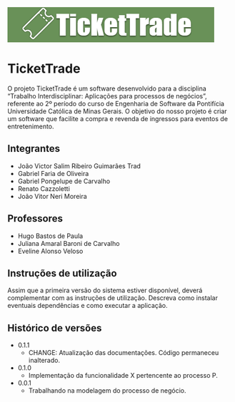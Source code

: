 ![image](docs/images/Screenshot_6.png)

# TicketTrade

O projeto TicketTrade é um software desenvolvido para a disciplina “Trabalho Interdisciplinar: Aplicações  para processos de negócios”, referente ao 2º período do curso de Engenharia de Software da Pontifícia Universidade Católica de Minas Gerais. O objetivo do nosso projeto é criar um software que facilite a compra e revenda de ingressos para eventos de entretenimento. 

## Integrantes

* João Victor Salim Ribeiro Guimarães Trad
* Gabriel Faria de Oliveira
* Gabriel Pongelupe de Carvalho
* Renato Cazzoletti
* João Vitor Neri Moreira

## Professores

* Hugo Bastos de Paula 
* Juliana Amaral Baroni de Carvalho 
* Eveline Alonso Veloso 

## Instruções de utilização

Assim que a primeira versão do sistema estiver disponível, deverá complementar com as instruções de utilização. Descreva como instalar eventuais dependências e como executar a aplicação.

## Histórico de versões

* 0.1.1
    * CHANGE: Atualização das documentações. Código permaneceu inalterado.
* 0.1.0
    * Implementação da funcionalidade X pertencente ao processo P.
* 0.0.1
    * Trabalhando na modelagem do processo de negócio.

